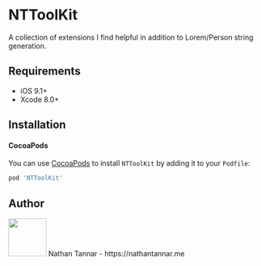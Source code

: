 # NTToolKit

A collection of extensions I find helpful in addition to Lorem/Person string generation.

## Requirements

- iOS 9.1+
- Xcode 8.0+

## Installation

#### CocoaPods
You can use [CocoaPods](http://cocoapods.org/) to install `NTToolKit` by adding it to your `Podfile`:

```ruby
pod 'NTToolKit'
```

## Author

<img src="https://nathantannar.me/NTComponents/NTComponents/Assets/Nathan.png" width="75" height="75">
Nathan Tannar - https://nathantannar.me

